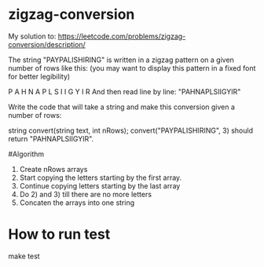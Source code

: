 
# zigzag-conversion

My solution to:
https://leetcode.com/problems/zigzag-conversion/description/

The string "PAYPALISHIRING" is written in a zigzag pattern on a given number of rows like this: (you may want to display this pattern in a fixed font for better legibility)

P   A   H   N
A P L S I I G
Y   I   R
And then read line by line: "PAHNAPLSIIGYIR"

Write the code that will take a string and make this conversion given a number of rows:

string convert(string text, int nRows);
convert("PAYPALISHIRING", 3) should return "PAHNAPLSIIGYIR".

#Algorithm

1) Create nRows arrays
2) Start copying the letters starting by the first array.
3) Continue copying letters starting by the last array 
4) Do 2) and 3) till there are no more letters 
5) Concaten the arrays into one string 

# How to run test
make test



